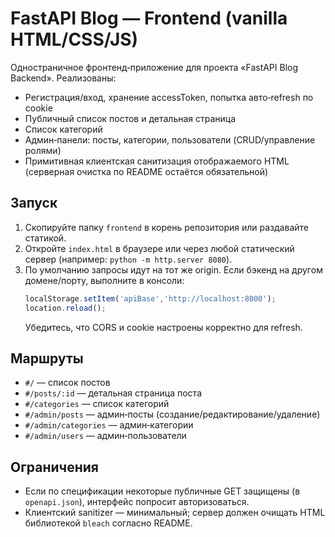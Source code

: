 # FastAPI Blog — Frontend (vanilla HTML/CSS/JS)

Одностраничное фронтенд‑приложение для проекта «FastAPI Blog Backend». Реализованы:
- Регистрация/вход, хранение accessToken, попытка авто‑refresh по cookie
- Публичный список постов и детальная страница
- Список категорий
- Админ‑панели: посты, категории, пользователи (CRUD/управление ролями)
- Примитивная клиентская санитизация отображаемого HTML (серверная очистка по README остаётся обязательной)

## Запуск
1. Скопируйте папку `frontend` в корень репозитория или раздавайте статикой.
2. Откройте `index.html` в браузере или через любой статический сервер (например: `python -m http.server 8080`).
3. По умолчанию запросы идут на тот же origin. Если бэкенд на другом домене/порту, выполните в консоли:
   ```js
   localStorage.setItem('apiBase','http://localhost:8000');
   location.reload();
   ```
   Убедитесь, что CORS и cookie настроены корректно для refresh.

## Маршруты
- `#/` — список постов
- `#/posts/:id` — детальная страница поста
- `#/categories` — список категорий
- `#/admin/posts` — админ‑посты (создание/редактирование/удаление)
- `#/admin/categories` — админ‑категории
- `#/admin/users` — админ‑пользователи

## Ограничения
- Если по спецификации некоторые публичные GET защищены (в `openapi.json`), интерфейс попросит авторизоваться.
- Клиентский sanitizer — минимальный; сервер должен очищать HTML библиотекой `bleach` согласно README.

